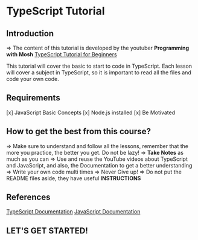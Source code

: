 # TypeScript Tutorial

## Introduction

=> The content of this tutorial is developed by the youtuber **Programming with Mosh** [TypeScript Tutorial for Beginners](https://www.youtube.com/watch?v=d56mG7DezGs)

This tutorial will cover the basic to start to code in TypeScript. Each lesson will cover a subject in TypeScript, so it is important to read all the files and code your own code.

## Requirements
[x] JavaScript Basic Concepts
[x] Node.js installed
[x] Be Motivated

## How to get the best from this course?
=> Make sure to understand and follow all the lessons, remember that the more you practice, the better you get. Do not be lazy! 
=> **Take Notes** as much as you can
=> Use and reuse the YouTube videos about TypeScript and JavaScript, and also, the Documentation to get a better understanding
=> Write your own code multi times
=> Never Give up!
=> Do not put the README files aside, they have useful **INSTRUCTIONS** 

## References
[TypeScript Documentation](https://www.typescriptlang.org/docs/handbook/typescript-in-5-minutes-oop.html)
[JavaScript Documentation](https://developer.mozilla.org/en-US/docs/Web/javascript)

## **LET'S GET STARTED!**